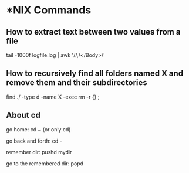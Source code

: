 *NIX Commands
=============



How to extract text between two values from a file
--------------------------------------------------
tail -1000f logfile.log | awk '/<Body>/,/<\/Body>/'


How to recursively find all folders named X and remove them and their subdirectories
------------------------------------------------------------------------------------
find ./ -type d -name X -exec rm -r {} \;


About cd
--------
go home:
cd ~ (or only cd)

go back and forth:
cd -

remember dir:
pushd mydir

go to the remembered dir:
popd